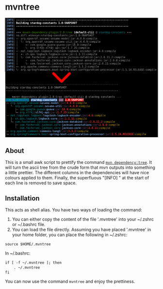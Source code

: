 # mvntree
![mvntree](mvntree.png)

## About
This is a small awk script to prettify the command [`mvn dependency:tree`](https://en.wikipedia.org/wiki/Apache_Maven). It will turn the ascii tree from the crude form that mvn outputs into something a little prettier. The different columns in the dependencies will have nice colours applied to them. Finally, the superfluous "[INFO] " at the start of each line is removed to save space.

## Installation
This acts as shell alias. You have two ways of loading the command:
1. You can either copy the content of the file '.mvntree' into your ~/.zshrc or ~/.bashrc file.
2. You can load the file directly. Assuming you have placed '.mvntree' in your home folder, you can place the following in ~/.zshrc:

```
source $HOME/.mvntree
```

In ~/.bashrc:

```
if [ -f ~/.mvntree ]; then
    . ~/.mvntree
fi
```

You can now use the command `mvntree` and enjoy the prettiness.
